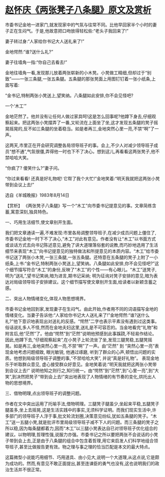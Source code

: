 # [赵怀庆《两张凳子八条腿》原文及赏析](https://www.vrrw.net/wx/15313.html)

市委书记金地一进家门,就发现家中的气氛与往常不同。比他早回家半个小时的妻子正在生闷气。于是,他故意把口吻放得轻松些:“老头子我回来了!”

妻子转过身:“人家给你书记大人送礼来了!”

金地愕然:“谁?送什么礼?”

妻子往墙角一指:“你自己去看去!”

金地往墙角一看,发现那儿放着两张崭新的小木凳。小凳做工精细,但却过于“别致”——一张三条腿,一张五条腿。五条腿的那张凳面上用图钉钉着一张小纸条,上面写着:

“金书记,特制两张小凳送上,望笑纳。八条腿如此安排,你不会见怪吧?

一个‘木工’”

金地茫然了。他并没有让任何人做过家具呵!这是怎么回事呢?他蹲下身去,仔细观察起来。把这两张小凳摆弄了一番,又轮流在上面坐了坐,这才发现五条腿的凳子摇晃摇晃的,反不如三条腿的坐着稳当。如是者再三,金地突然心里一亮,不禁“啊”了一声。

这两天,市里正在开会研究调整各局领导班子的事。会上,不少人对减少领导班子成员“想不通”,气氛很僵,弄得他一时也下不了决心。想到这儿,再看看这两张凳子,他不禁哈哈大笑。

“你疯了? 傻笑什么?”妻子问。

“你过来看看! 还真是好礼物呢! 它帮了我个大忙!”金地笑着:“明天我就把这两张小凳带到会议上去!”

选自《羊城晚报》1983年8月14日



【赏析】 《两张凳子八条腿》写一个“木工”向市委书记提意见的事。文章简练含蓄,寓意深刻,独具特色。

一、巧用生活细节,使文章别开生面。

我们把文章通读一遍,不难发现:市里各局调整领导班子,在减少成员问题上僵住了,市委书记金地一时下不了决心,“木工”对此有意见。作者没有让“木工”以书面方式或谈话方式去向书记陈述意见,避免了讲大道理落俗套的说教,而巧妙地选用了生活细节来表现“木工”向书记提意见的独特做法和所提意见的本质内容。“木工”给市委书记送了两张小木凳,一张三条腿,一张五条腿。还特意在五条腿的凳子上附了一小纸条,上书:“金书记,特制两张小凳送上,望笑纳。八条腿如此安排,你不会见怪吧?”这个细节描写符合“木工”的身份,反映了“木工”的个性——有心眼儿。“木工”送凳子,明为“送礼”,望书记笑纳,暗为进言,期书记采纳; 明为征询对凳子安排的意见,暗为表达对局级领导班子安排建议。这个细节描写使文章别开生面,给读者以新颖含蓄之感。

二、突出人物情绪变化,体现人物思想境界。

市委书记金地回到家,发现妻子在生闷气。由此开始,作者用不同的词语描写金地的情绪变化。当妻子告诉他:“人家给你书记大人送礼来了!”金地愕然:“谁?送什么礼?”他下意识地表现出对送礼的反感。“愕然”二字也表示平素没有遇到过这类事。俗话说礼多人不怪,然而在金地夫妇这里,送礼是不可容忍的。当金地看完“礼物”和附言后,他“茫然”了。他由“愕然”到“茫然”说明他预感到此事蹊跷,不轻易作结论。因此,他蹲下去,“仔细观察起来”,在小凳子上轮流坐了坐,发现三腿凳稳,五腿凳摇晃。如是再三,金地突然心里一亮,不禁“啊”了一声。由“茫然” 到 “突然心里一亮”表现金地考虑问题细致, 眼光敏锐, 他通过琢磨, 听到了群众的心声,顿悟出问题的实质。他想到局级领导班子调整的事,“不禁哈哈大笑”, 并说“真是好礼物”。 表现金地乐于听取群众意见, 虚心接受群众好意见。金地笑着说:“明天我就把这两张小凳带到会议上去!” 说明他知之则行之,知行统一。由“愕然”到“茫然”,到“心里一亮”,到“大笑”,到决然把凳子“带到会上去!”突出地表现了人物情绪的有节奏的变化,烘托出人物的思想境界。

三、借物明理,点出领导班子的调整问题。

作者在文中突出运用了托喻手法,借物明理。三腿凳子腿虽少,坐起来平稳,五腿凳子腿虽多,坐上去摇晃,这是生活实践中的事实,无须科学证明。而我们现实生活中,许多部门的领导班子人浮于事,批文轮流划圈,决策意见纷纭,犹如五条腿的凳子。“木工”送一五腿小凳,就是批评市里局级领导班子减不下人的问题。而三条腿的凳子之所以稳,因为每条腿都着力,因而“木工”以三腿小凳表达自已对领导班子优化组合的建议。以物明理,哲理性强,说服力亦强。市委书记之所以要把两张不会说话的小凳子带到会上去,正是由于八条腿的组合中包含着哲理,用它来启发人们科学地组合领导班子,甚至比做报告更有效。物之理与事之理的恰当匹配是本文的最大特点。

这篇微型小说能巧用细节、巧用道具、由小见大,说明一个大道理,从这点说,它是颇为成功的。然而,有意见不敢正面提出,甚至连谏臣的勇气也没有,这也说明我们的政治生活并不很正常。

